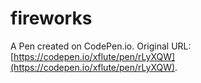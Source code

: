 # fireworks

A Pen created on CodePen.io. Original URL: [https://codepen.io/xflute/pen/rLyXQW](https://codepen.io/xflute/pen/rLyXQW).


